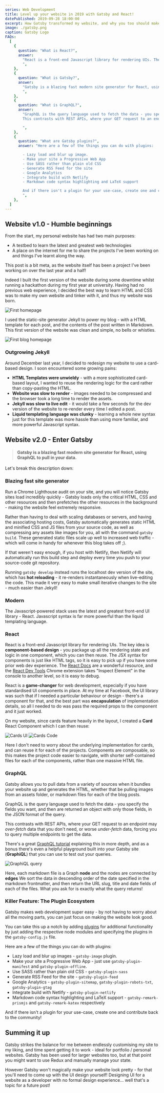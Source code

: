 ```yaml
---
series: Web Development
title: Level up your website in 2019 with Gatsby and React!
datePublished: 2019-09-28 18:00:00
excerpt: How Gatsby transformed my website, and why you too should make the switch!
image: ./gatsby.png
caption: Gatsby Logo
FAQs:
  [
    {
      question: "What is React?",
      answer:
        "React is a front-end Javascript library for rendering UIs. The key idea is component-based design - you package up all the rendering state and logic in one component, which you can then reuse. The JSX syntax for components is just like HTML tags, so it is easy to pick up if you have some prior web dev experience.
        ",
    },
    {
      question: "What is Gatsby?",
      answer:
        "Gatsby is a blazing fast modern site generator for React, using GraphQL to pull in your data. Run a Chrome Lighthouse audit on your site, and you will notice Gatsby sites load incredibly quickly - Gatsby loads only the critical HTML, CSS and other resources and then prefetches the other resources in the background - making the website feel extremely responsive.
        ",
    },
    {
      question: "What is GraphQL?",
      answer:
        "GraphQL is the query language used to fetch the data - you specify the fields you want, and then are returned an object with only those fields, in the JSON format of the query.
        This contrasts with REST APIs, where your GET request to an endpoint may over-fetch data that you don't need, or worse under-fetch data, forcing you to query multiple endpoints to get the data.

        ",
    },
    {
      question: "What are Gatsby plugins?",
      answer: "Here are a few of the things you can do with plugins:

        - Lazy load and blur up image.
        - Make your site a Progressive Web App
        - Use SASS rather than plain old CSS
        - Generate RSS Feed for the site
        - Google Analytics
        - Integrate build with Netlify
        - Markdown code syntax highlighting and LaTeX support

        And if there isn't a plugin for your use-case, create one and contribute back to the community!
        ",
    },
  ]
---
```


## Website v1.0 - Humble beginnings

From the start, my personal website has had two main purposes:

- A testbed to learn the latest and greatest web technologies
- A place on the internet for me to share the projects I've been working on and things I've learnt along the way.

This post is a bit meta, as the website itself has been a project I've been working on over the last year and a half!

Indeed I built the first version of the website during some downtime whilst running a hackathon during my first year at university. Having had no previous web experience, I decided the best way to learn HTML and CSS was to make my own website and tinker with it, and thus my website was born.

![First homepage](v1-homepage.png)

I used the static-site generator Jekyll to power my blog - with a HTML template for each post, and the contents of the post written in Markdown. This first version of the website was clean and simple, no bells or whistles.

![First blog homepage](v1-blog.png)

### Outgrowing Jekyll

Around December last year, I decided to redesign my website to use a card-based design. I soon encountered some growing pains:

- **HTML Templates were unwieldy** - with a more sophisticated card-based layout, I wanted to reuse the rendering logic for the card rather than copy-pasting the HTML.
- **Website was slow to render** - images needed to be compressed and the browser took a long time to render the assets.
- **Jekyll was slow to live edit** - it would take a few seconds for the dev version of the website to re-render every time I edited a post.
- **Liquid templating language was clunky** - learning a whole new syntax just for this template was more hassle than using more familiar, and more powerful Javascript syntax.

## Website v2.0 - Enter Gatsby

> #### Gatsby is a blazing fast modern site generator for React, using GraphQL to pull in your data.

Let's break this description down:

### Blazing fast site generator

Run a Chrome Lighthouse audit on your site, and you will notice Gatsby sites load incredibly quickly - Gatsby loads only the critical HTML, CSS and other resources and then prefetches the other resources in the background - making the website feel extremely responsive.

Rather than having to deal with scaling databases or servers, and having the associating hosting costs, Gatsby automatically generates static HTML and minified CSS and JS files from your source code, as well as compressing any assets like images for you, all with the command `gatsby build`. These generated static files scale up well to increased web traffic - which will come in handy for whenever this blog takes off ;).

If that weren't easy enough, if you host with Netlify, then Netlify will automatically run this build step and deploy every time you push to your source-code git repository.

Running `gatsby develop` instead runs the localhost dev version of the site, which has **hot reloading** - it re-renders instantaneously when live-editing the code. This made it very easy to make small iterative changes to the site - much easier than Jekyll!

### Modern

The Javascript-powered stack uses the latest and greatest front-end UI library - React. Javascript syntax is far more powerful than the liquid templating language.

### React

React is a front-end Javascript library for rendering UIs. The key idea is **component-based design** - you package up all the rendering state and logic in one component, which you can then reuse. The JSX syntax for components is just like HTML tags, so it is easy to pick up if you have some prior web dev experience. The [React Docs](https://reactjs.org/docs/getting-started.html) are a wonderful resource, and the [React Dev Tools](https://chrome.google.com/webstore/detail/react-developer-tools/fmkadmapgofadopljbjfkapdkoienihi?hl=en) Chrome extension takes "Inspect Element" in the console to another level, so it is easy to debug.

React is a **game-changer** for web development, especially if you have standardised UI components in place. At my time at Facebook, the UI library was such that if I needed a particular behaviour or design - there's a component for that, and the best part was **encapsulation** of implementation details, so all I needed to do was pass the required props to the component and it just worked.

On my website, since cards feature heavily in the layout, I created a **Card** React Component which I can then reuse:

![Cards UI](cards.png)
![Cards Code](cards-code.png)

Here I don't need to worry about the underlying implementation for cards, and can reuse it for each of the projects. Components are composable, so this makes the project code easier to navigate, with shorter self-contained files for each of the components, rather than one massive HTML file.

### GraphQL

Gatsby allows you to pull data from a variety of sources when it bundles your website up and generates the HTML, whether that be pulling images from an assets folder, or markdown files for each of the blog posts.

GraphQL is the query language used to fetch the data - you specify the fields you want, and then are returned an object with only those fields, in the JSON format of the query.

This contrasts with REST APIs, where your GET request to an endpoint may _over-fetch_ data that you don't need, or worse _under-fetch_ data, forcing you to query multiple endpoints to get the data.

There's a great [ GraphQL tutorial](https://www.howtographql.com/) explaining this in more depth, and as a bonus there's even a helpful playground built into your Gatsby site (**GraphiQL**) that you can use to test out your queries.

![GraphiQL query](graphiql.png)

Here, each markdown file is a Graph **node** and the nodes are connected by **edges** We sort the data in descending order of the date specified in the markdown frontmatter, and then return the URL slug, title and date fields of each of the files. What you ask for is exactly what the query returns!

### Killer Feature: The Plugin Ecosystem

Gatsby makes web development super easy - by not having to worry about all the moving parts, you can just focus on making the website look good.

You can take this up a notch by adding [plugins](https://www.gatsbyjs.org/plugins/) for additional functionality by just adding the respective node modules and specifying the plugins in the `gatsby-config.js` file.

Here are a few of the things you can do with plugins:

- Lazy load and blur up images - `gatsby-image` plugin.
- Make your site a Progressive Web App - just use `gatsby-plugin-manifest` and `gatsby-plugin-offline`.
- Use SASS rather than plain old CSS - `gatsby-plugin-sass`
- Generate RSS Feed for the site - `gatsby-plugin-feed`
- Google Analytics - `gatsby-plugin-sitemap`, `gatsby-plugin-robots-txt`, `gatsby-plugin-gtag`
- Integrate build with Netlify - `gatsby-plugin-netlify`
- Markdown code syntax highlighting and LaTeX support - `gatsby-remark-prismjs` and `gatsby-remark-katex` respectively

And if there isn't a plugin for your use-case, create one and contribute back to the community!

## Summing it up

Gatsby strikes the balance for me between endlessly customising my site to my liking, and time spent getting it to work - ideal for portfolio / personal websites. Gatsby has been used for larger websites too, but at that point you might want to use Redux and manually manage your state.

However Gatsby won't magically make your website look pretty - for that you'll need to come up with the UI design yourself! Designing UI for a website as a developer with no formal design experience... well that's a topic for a future post!
